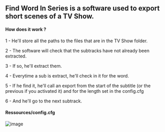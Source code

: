 ## Find Word In Series is a software used to export short scenes of a TV Show.


#### How does it work ?

1 - He'll store all the paths to the files that are in the TV Show folder.

2 - The software will check that the subtracks have not already been extracted.

3 - If so, he'll extract them.

4 - Everytime a sub is extract, he'll check in it for the word.

5 - If he find it, he'll call an export from the start of the subtitle (or the previous if you activated it) and for the length set in the config.cfg

6 - And he'll go to the next subtrack.

#### Ressources/config.cfg

![image](https://user-images.githubusercontent.com/54883972/144764774-4aab6b3f-f74e-464e-9c11-66e9f6dd3bae.png)
